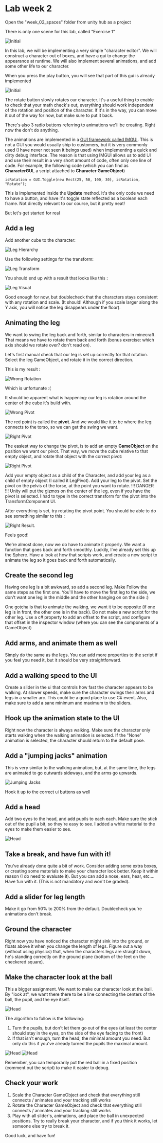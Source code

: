 # Lab week 2

 Open the "week_02_spaces" folder from unity hub as a project

 There is only one scene for this lab, called "Exercise 1"
 
 ![Initial](description_images/02_initial_scene.png)

 In this lab, we will be implementing a very simple "character editor". We will construct a character out of boxes, and have a gui to change the appearance at runtime. We will also implement several animations, and add some other life to our character.

 When you press the play button, you will see that part of this gui is already implemented

 
 ![Initial](description_images/02_gui.png)

 The rotate button slowly rotates our character. It's a useful thing to enable to check that your math check's out, everything should work independent of the rotation and position of the character. If it's in the way, you can move it out of the way for now, but make sure to put it back.

 There's also 3 radio buttons referring to animations we'll be creating. Right now the don't do anything.

 The animations are implemented in a [GUI framework called IMGUI](https://docs.unity3d.com/Manual/GUIScriptingGuide.html). This is not a GUI you would usually ship to customers, but it is very commonly used (I have never not seen it beings used) when implementing a quick and dirty debug interface. The reason is that using IMGUI allows us to add UI and use their result in a very short amount of code, often only one line of code. For example, the following code (which you can find as **CharacterGUI**, a script attached to **Character GameObject**)
 
 ~~~
isRotation = GUI.Toggle(new Rect(25, 50, 100, 30), isRotation, "Rotate");
 ~~~

 This is implemented inside the **Update** method. It's the only code we need to have a button, and have it's toggle state reflected as a boolean each frame. Not directly relevant to our course, but it pretty neat!

 But let's get started for real

 ## Add a leg 

 Add another cube to the character:

 ![Leg Hierarchy](description_images/02_03_leg_hierarchy.png)
 
 Use the following settings for the transform: 

 ![Leg Transform](description_images/02_04_leg_transform.png)
 
 You should end up with a result that looks like this : 
 
 ![Leg Visual](description_images/02_05_leg_visual.png)

Good enough for now, but doublecheck that the characters stays consistent with any rotation and scale. (It should! Although if you scale larger along the Y axis, you will notice the leg disappears under the floor).

## Animating the leg

We want to swing the leg back and forth, similar to characters in minecraft. That means we have to rotate them back and forth (bonus exercise: which axis should we rotate over? don't read on).

Let's first manual check that our leg is set up correctly for that rotation. Select the leg GameObject, and rotate it in the correct direction.

This is my result : 

![Wrong Rotation](description_images/02_06_wrong_rotation.png)

Which is unfortunate :( 

It should be apparent what is happening: our leg is rotation around the center of the cube it's build with. 

![Wrong Pivot](description_images/02_07_wrong_pivot.png)

The red point is called the **pivot**. And we would like it to be where the leg connects to the torso, so we can get the swing we want.

![Right Pivot](description_images/02_08_correct_pivot.png)

The easiest way to change the pivot, is to add an empty **GameObject** on the position we want our pivot. That way, we move the cube relative to that empty object, and rotate that object with the correct pivot:

![Right Pivot](description_images/02_09_empty_object_pivot.png)

Add your empty object as a child of the Character, and add your leg as a child of empty object (I called it LegPivot). Add your leg to the pivot. Set the pivot on the pelvis of the torse, at the point you want to rotate. !!! DANGER !!! Unity will put the gizmos on the center of the leg, even if you have the pivot is selected. I had to type in the correct transform for the pivot into the TransformComponent UI.

After everything is set, try rotating the pivot point. You should be able to do see something similar to this : 

![Right Result.](description_images/02_07_correct_rotation.png)

Feels good!

We're almost done, now we do have to animate it properly. We want a function that goes back and forth smoothly. Luckily, I've already set this up the Sphere. Have a look at how that scripts work, and create a new script to animate the leg so it goes back and forth automatically.

## Create the second leg

Having one leg is a bit awkward, so add a second leg. Make Follow the same steps as the first one. You'll have to move the first leg to the side, we don't want one leg in the middle and the other hanging on on the side :)

One gotcha is that to animate the walking, we want it to be opposite (if one leg is in front, the other one is in the back). Do not make a new script for the other leg. Use a c# property to add an offset to the script, and configure that offset in the inspector window (where you can see the components of a GameObject)

## Add arms, and animate them as well

Simply do the same as the legs. You can add more properties to the script if you feel you need it, but it should be very straightforward.

## Add a walking speed to the UI

Create a slider in the ui that controls how fast the character appears to be walking. At slower speeds, make sure the character swings their arms and legs in a smaller arc. This could be a good place to use C# event. Also, make sure to add a sane minimum and maximum to the sliders.

## Hook up the animation state to the UI

Right now the character is always walking. Make sure the character only starts walking when the walking animation is selected. If the "None" animation is selected, the character should return to the default pose.

## Add a "jumping jacks" animation

This is very similar to the walking animation, but, at the same time, the legs are animated to go outwards sideways, and the arms go upwards.

![Jumping Jacks](description_images/02_10_jumping_jacks.jpg)

Hook it up to the correct ui buttons as well

## Add a head

Add two eyes to the head, and add pupils to each each. Make sure the stick out of the pupil a bit, so they're easy to see. I added a white material to the eyes to make them easier to see.

![Head](description_images/02_11_head.png)

## Take a break, and have fun with it!

You've already done quite a bit of work. Consider adding some extra boxes, or creating some materials to make your character look better. Keep it within reason (I do need to evaluate it). But you can add a nose, ears, hear, etc.... Have fun with it. (This is not mandatory and won't be graded).

## Add a slider for leg length

Make it go from 50% to 200% from the default. Doublecheck you're animations don't break.

## Ground the character

Right now you have noticed the character might sink into the ground, or floats above it when you change  the length of legs. Figure out a way (without using physics) that, when the characters legs are straight down, he's standing correctly on the ground plane (bottom of the feet on the checkered square).

## Make the character look at the ball

This a bigger assignment. We want to make our character look at the ball. By "look at", we want there there to be a line connecting the centers of the ball, the pupil, and the eye itself.

![Head](description_images/02_12_pupil.png)

The algorithm to follow is the following:

1. Turn the pupils, but don't let them go out of the eyes (at least the center should stay in the eyes, on the side of the eye facing to the front)
2. If that isn't enough, turn the head, the minimal amount you need. But only do this if you've already turned the pupils the maximal amount.

![Head](description_images/02_13_head.png)
![Head](description_images/02_14_head_fixed.png)

Remember, you can temporarily put the red ball in a fixed position (comment out the script) to make it easier to debug.



## Check your work

1. Scale the Character GameObject and check that everything still connects / animates and your tracking still works
2. Rotate the Character GameObject and check that everything still connects / animates and your tracking still works
3. Play with all slider's, animations, and place the ball in unexpected positions. Try to really break your character, and if you think it works, let someone else try to break it. 

Good luck, and have fun!